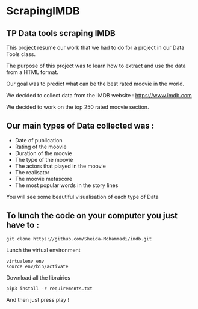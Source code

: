 # ScrapingIMDB
## TP Data tools scraping IMDB

This project resume our work that we had to do for a project in our Data Tools class.

The purpose of this project was to learn how to extract and use the data from a HTML format.

Our goal was to predict what can be the best rated moovie in the world.

We decided to collect data from the IMDB website : https://www.imdb.com

We decided to work on the top 250 rated moovie section.

## Our main types of Data collected was :
- Date of publication
- Rating of the moovie
- Duration of the moovie
- The type of the moovie
- The actors that played in the moovie
- The realisator
- The moovie metascore
- The most popular words in the story lines

You will see some beautiful visualisation of each type of Data

## To lunch the code on your computer you just have to :
```
git clone https://github.com/Sheida-Mohammadi/imdb.git

```
Lunch the virtual environment
```
virtualenv env
source env/bin/activate
```
Download all the librairies
```
pip3 install -r requirements.txt
```
And then just press play ! 

